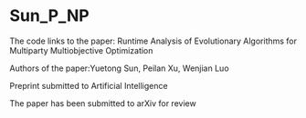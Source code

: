 # Sun_P_NP

The code links to the paper: Runtime Analysis of Evolutionary Algorithms for Multiparty Multiobjective Optimization

Authors of the paper:Yuetong Sun, Peilan Xu, Wenjian Luo

Preprint submitted to Artificial Intelligence

The paper has been submitted to arXiv for review

